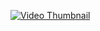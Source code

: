 [![Video Thumbnail](https://drive.google.com/file/d/1WujbLouiBdpRaRPEz1X1kk8kfZuE3aUG/view?usp=drive_link)](https://drive.google.com/file/d/1f2gDoKxhfWzkBieqphgwFZPozWKFFZuP/view?usp=drive_link)
